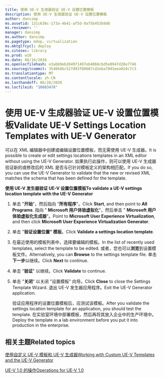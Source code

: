 ```yaml
---
title: 使用 UE-V 生成器验证 UE-V 设置位置模板
description: 使用 UE-V 生成器验证 UE-V 设置位置模板
author: dansimp
ms.assetid: 131c636c-173a-4b41-af5d-9a75b453b9d8
ms.reviewer: ''
manager: dansimp
ms.author: dansimp
ms.pagetype: mdop, virtualization
ms.mktglfcycl: deploy
ms.sitesec: library
ms.prod: w10
ms.date: 06/16/2016
ms.openlocfilehash: e3abb9eb204971497eb4066cbd5e0947d28e7746
ms.sourcegitcommit: 354664bc527d93f80687cd2eba70d1eea024c7c3
ms.translationtype: MT
ms.contentlocale: zh-CN
ms.lasthandoff: 06/26/2020
ms.locfileid: "10803478"
---
```

# <span data-ttu-id="cdfe4-103">使用 UE-V 生成器验证 UE-V 设置位置模板</span><span class="sxs-lookup"><span data-stu-id="cdfe4-103">Validate UE-V Settings Location Templates with UE-V Generator</span></span>


<span data-ttu-id="cdfe4-104">可以在 XML 编辑器中创建或编辑设置位置模板，而无需使用 UE-V 生成器。</span><span class="sxs-lookup"><span data-stu-id="cdfe4-104">It is possible to create or edit settings locations templates in an XML editor without using the UE-V Generator.</span></span> <span data-ttu-id="cdfe4-105">如果执行此操作，则可以使用 UE-V 生成器验证新的或修改后的 XML 是否与已针对模板定义的架构相匹配。</span><span class="sxs-lookup"><span data-stu-id="cdfe4-105">If you do so, you can use the UE-V Generator to validate that the new or revised XML matches the schema that has been defined for the template.</span></span>

**<span data-ttu-id="cdfe4-106">使用 UE-V 发生器验证 UE-V 设置位置模板</span><span class="sxs-lookup"><span data-stu-id="cdfe4-106">To validate a UE-V settings location template with the UE-V Generator</span></span>**

1.  <span data-ttu-id="cdfe4-107">单击 "**开始**"，然后指向 "**所有程序**"。</span><span class="sxs-lookup"><span data-stu-id="cdfe4-107">Click **Start**, and then point to **All Programs**.</span></span> <span data-ttu-id="cdfe4-108">指向 " **Microsoft 用户体验虚拟化**"，然后单击 " **Microsoft 用户体验虚拟化生成器**"。</span><span class="sxs-lookup"><span data-stu-id="cdfe4-108">Point to **Microsoft User Experience Virtualization**, and then click **Microsoft User Experience Virtualization Generator**.</span></span>

2.  <span data-ttu-id="cdfe4-109">单击 "**验证设置位置" 模板**。</span><span class="sxs-lookup"><span data-stu-id="cdfe4-109">Click **Validate a settings location template**.</span></span>

3.  <span data-ttu-id="cdfe4-110">在最近使用的模板列表中，选择要编辑的模板。</span><span class="sxs-lookup"><span data-stu-id="cdfe4-110">In the list of recently used templates, select the template to be edited.</span></span> <span data-ttu-id="cdfe4-111">或者，您也可以**浏览**到设置模板文件。</span><span class="sxs-lookup"><span data-stu-id="cdfe4-111">Alternatively, you can **Browse** to the settings template file.</span></span> <span data-ttu-id="cdfe4-112">单击**下一步**以继续。</span><span class="sxs-lookup"><span data-stu-id="cdfe4-112">Click **Next** to continue.</span></span>

4.  <span data-ttu-id="cdfe4-113">单击 "**验证**" 以继续。</span><span class="sxs-lookup"><span data-stu-id="cdfe4-113">Click **Validate** to continue.</span></span>

5.  <span data-ttu-id="cdfe4-114">单击 "**关闭**" 以关闭 "设置模板" 向导。</span><span class="sxs-lookup"><span data-stu-id="cdfe4-114">Click **Close** to close the Settings Template Wizard.</span></span> <span data-ttu-id="cdfe4-115">退出 UE-V 发生器应用程序。</span><span class="sxs-lookup"><span data-stu-id="cdfe4-115">Exit the UE-V Generator application.</span></span>

    <span data-ttu-id="cdfe4-116">验证应用程序的设置位置模板后，应测试该模板。</span><span class="sxs-lookup"><span data-stu-id="cdfe4-116">After you validate the settings location template for an application, you should test the template.</span></span> <span data-ttu-id="cdfe4-117">在实验室环境中部署模板，然后再将其放入企业中的生产环境中。</span><span class="sxs-lookup"><span data-stu-id="cdfe4-117">Deploy the template in a lab environment before you put it into production in the enterprise.</span></span>

## <span data-ttu-id="cdfe4-118">相关主题</span><span class="sxs-lookup"><span data-stu-id="cdfe4-118">Related topics</span></span>


[<span data-ttu-id="cdfe4-119">使用自定义 UE-V 模板和 UE-V 生成器</span><span class="sxs-lookup"><span data-stu-id="cdfe4-119">Working with Custom UE-V Templates and the UE-V Generator</span></span>](working-with-custom-ue-v-templates-and-the-ue-v-generator.md)

[<span data-ttu-id="cdfe4-120">UE-V 1.0 的操作</span><span class="sxs-lookup"><span data-stu-id="cdfe4-120">Operations for UE-V 1.0</span></span>](operations-for-ue-v-10.md)

 

 





